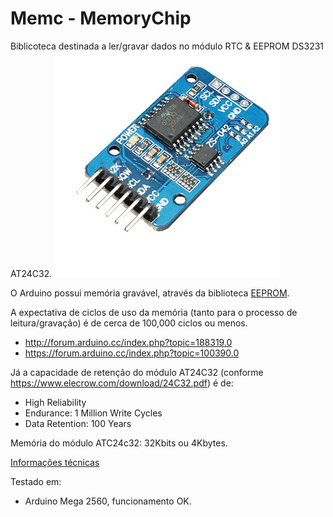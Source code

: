 # Memc - MemoryChip

Biblicoteca destinada a ler/gravar dados no módulo RTC & EEPROM DS3231 AT24C32.
![Alt text](https://github.com/chechelaky/Arduino/blob/master/Memc/atc24c32.jpg "Módulo DS3231 AT24C32")

O Arduino possui memória gravável, através da biblioteca [EEPROM](https://www.arduino.cc/en/Reference/EEPROM).

A expectativa de ciclos de uso da memória (tanto para o processo de leitura/gravação) é de cerca de 100,000 ciclos ou menos.
* http://forum.arduino.cc/index.php?topic=188319.0
* https://forum.arduino.cc/index.php?topic=100390.0

Já a capacidade de retenção do módulo AT24C32 (conforme https://www.elecrow.com/download/24C32.pdf) é de:
* High Reliability
* Endurance: 1 Million Write Cycles
* Data Retention: 100 Years

Memória do módulo ATC24c32: 32Kbits ou 4Kbytes.

[Informações técnicas](https://www.elecrow.com/rtc-eeprom-module-ds3231-at24c32-p-863.html)

Testado em:
* Arduino Mega 2560, funcionamento OK.
